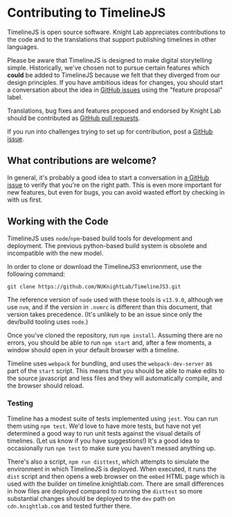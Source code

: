 # Contributing to TimelineJS

TimelineJS is open source software. Knight Lab appreciates contributions to the code and to the translations that support publishing timelines in other languages.

Please be aware that TimelineJS is designed to make digital storytelling simple. Historically, we've chosen not to pursue certain features which **could** be added to TimelineJS because we felt that they diverged from our design principles. If you have ambitious ideas for changes, you should start a conversation about the idea in [GitHub issues](https://github.com/NUKnightLab/TimelineJS3/issues) using the "feature proposal" label. 

Translations, bug fixes and features proposed and endorsed by Knight Lab should be contributed as [GitHub pull requests](https://help.github.com/articles/using-pull-requests/).

If you run into challenges trying to set up for contribution, post a [GitHub issue](https://github.com/NUKnightLab/TimelineJS3/issues).

## What contributions are welcome?

In general, it's probably a good idea to start a conversation in [a GitHub issue](https://github.com/NUKnightLab/TimelineJS3/issues) to verify that you're on the right path. This is even more important for new features, but even for bugs, you can avoid wasted effort by checking in with us first.

## Working with the Code

TimelineJS uses `node`/`npm`-based build tools for development and deployment. The previous python-based build system is obsolete and incompatible with the new model.

In order to clone or download the TimelineJS3 envrionment, use the following command:

    git clone https://github.com/NUKnightLab/TimelineJS3.git

The reference version of `node` used with these tools is `v13.9.0`, although we use `nvm`, and if the version in `.nvmrc` is different than this document, that version takes precedence. (It's unlikely to be an issue since only the dev/build tooling uses `node`.)

Once you've cloned the repository, run `npm install`. Assuming there are no errors, you should be able to run `npm start` and, after a few moments, a window should open in your default browser with a timeline.  

Timeline uses `webpack` for bundling, and uses the `webpack-dev-server` as part of the `start` script. This means that you should be able to make edits to the source javascript and less files and they will automatically compile, and the browser should reload.

### Testing

Timeline has a modest suite of tests implemented using `jest`. You can run them using `npm test`. We'd love to have more tests, but have not yet determined a good way to run unit tests against the visual details of timelines. (Let us know if you have suggestions!)  It's a good idea to occasionally run `npm test` to make sure you haven't messed anything up.

There's also a script, `npm run disttest`, which attempts to simulate the environment in which TimelineJS is deployed. When executed, it runs the `dist` script and then opens a web browser on the `embed` HTML page which is used with the builder on timeline.knightlab.com. There are small differences in how files are deployed compared to running the `disttest` so more substantial changes should be deployed to the `dev` path on `cdn.knightlab.com` and tested further there.

